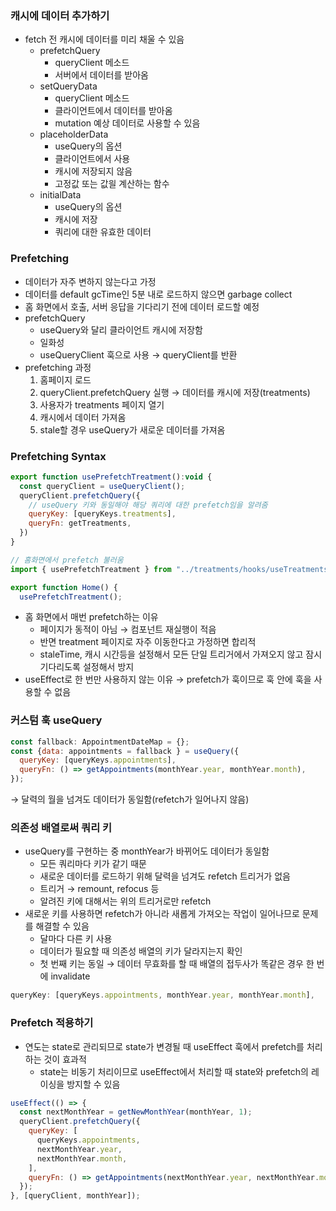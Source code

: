 ### 캐시에 데이터 추가하기

- fetch 전 캐시에 데이터를 미리 채울 수 있음
    - prefetchQuery
        - queryClient 메소드
        - 서버에서 데이터를 받아옴
    - setQueryData
        - queryClient 메소드
        - 클라이언트에서 데이터를 받아옴
        - mutation 예상 데이터로 사용할 수 있음
    - placeholderData
        - useQuery의 옵션
        - 클라이언트에서 사용
        - 캐시에 저장되지 않음
        - 고정값 또는 값읠 계산하는 함수
    - initialData
        - useQuery의 옵션
        - 캐시에 저장
        - 쿼리에 대한 유효한 데이터

### Prefetching

- 데이터가 자주 변하지 않는다고 가정
- 데이터를 default gcTime인 5분 내로 로드하지 않으면 garbage collect
- 홈 화면에서 호출, 서버 응답을 기다리기 전에 데이터 로드할 예정
- prefetchQuery
    - useQuery와 달리 클라이언트 캐시에 저장함
    - 일화성
    - useQueryClient 훅으로 사용 → queryClient를 반환
- prefetching 과정
    1. 홈페이지 로드
    2. queryClient.prefetchQuery 실행 → 데이터를 캐시에 저장(treatments)
    3. 사용자가 treatments 페이지 열기
    4. 캐시에서 데이터 가져옴
    5. stale할 경우 useQuery가 새로운 데이터를 가져옴

### Prefetching Syntax

```jsx
export function usePrefetchTreatment():void {
  const queryClient = useQueryClient();
  queryClient.prefetchQuery({
    // useQuery 키와 동일해야 해당 쿼리에 대한 prefetch임을 알려줌
    queryKey: [queryKeys.treatments],
    queryFn: getTreatments,
  })
}

// 홈화면에서 prefetch 불러움
import { usePrefetchTreatment } from "../treatments/hooks/useTreatments";

export function Home() {
  usePrefetchTreatment();
```

- 홈 화면에서 매번 prefetch하는 이유
    - 페이지가 동적이 아님 → 컴포넌트 재실행이 적음
    - 반면 treatment 페이지로 자주 이동한다고 가정하면 합리적
    - staleTime, 캐시 시간등을 설정해서 모든 단일 트리거에서 가져오지 않고 잠시 기다리도록 설정해서 방지
- useEffect로 한 번만 사용하지 않는 이유 → prefetch가 훅이므로 훅 안에 훅을 사용할 수 없음

### 커스텀 훅 useQuery

```jsx
const fallback: AppointmentDateMap = {};
const {data: appointments = fallback } = useQuery({
  queryKey: [queryKeys.appointments],
  queryFn: () => getAppointments(monthYear.year, monthYear.month),
});
```

→ 달력의 월을 넘겨도 데이터가 동일함(refetch가 일어나지 않음)

### 의존성 배열로써 쿼리 키

- useQuery를 구현하는 중 monthYear가 바뀌어도 데이터가 동일함
    - 모든 쿼리마다 키가 같기 때문
    - 새로운 데이터를 로드하기 위해 달력을 넘겨도 refetch 트리거가 없음
    - 트리거 → remount, refocus 등
    - 알려진 키에 대해서는 위의 트리거로만 refetch
- 새로운 키를 사용하면 refetch가 아니라 새롭게 가져오는 작업이 일어나므로 문제를 해결할 수 있음
    - 달마다 다른 키 사용
    - 데이터가 필요할 때 의존성 배열의 키가 달라지는지 확인
    - 첫 번째 키는 동일 → 데이터 무효화를 할 때 배열의 접두사가 똑같은 경우 한 번에 invalidate

```jsx
queryKey: [queryKeys.appointments, monthYear.year, monthYear.month],
```

### Prefetch 적용하기

- 연도는 state로 관리되므로 state가 변경될 때 useEffect 훅에서 prefetch를 처리하는 것이 효과적
    - state는 비동기 처리이므로 useEffect에서 처리할 때 state와 prefetch의 레이싱을 방지할 수 있음

```jsx
useEffect(() => {
  const nextMonthYear = getNewMonthYear(monthYear, 1);
  queryClient.prefetchQuery({
    queryKey: [
      queryKeys.appointments,
      nextMonthYear.year,
      nextMonthYear.month,
    ],
    queryFn: () => getAppointments(nextMonthYear.year, nextMonthYear.month),
  });
}, [queryClient, monthYear]);
```

